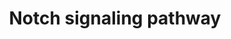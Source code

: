 ---
annotations:
- type: Pathway Ontology
  value: Notch signaling pathway
authors:
- MaintBot
- Thomas
- Ddigles
- Eweitz
description: 'The Notch signaling pathway is an evolutionarily conserved, intercellular
  signaling mechanism essential for proper embryonic development in all metazoan organisms
  in the Animal kingdom. The Notch proteins (Notch1-Notch4 in vertebrates) are single-pass
  receptors that are activated by the Delta (or Delta-like) and Jagged/Serrate families
  of membrane-bound ligands. They are transported to the plasma membrane as cleaved,
  but otherwise intact polypeptides. Interaction with ligand leads to two additional
  proteolytic cleavages that liberate the Notch intracellular domain (NICD) from the
  plasma membrane. The NICD translocates to the nucleus, where it forms a complex
  with the DNA binding protein CSL, displacing a histone deacetylase (HDAc)-co-repressor
  (CoR) complex from CSL. Components of an activation complex, such as MAML1 and histone
  acetyltransferases (HATs), are recruited to the NICD-CSL complex, leading to the
  transcriptional activation of Notch target genes.  Source: [http://www.genome.jp/kegg-bin/show_pathway?org_name=map&mapno=04330&show_description=show
  KEGG]  Adapted from KEGG: http://www.genome.jp/kegg-bin/show_pathway?org_name=cfa&mapno=04330'
last-edited: 2021-05-21
organisms:
- Canis familiaris
redirect_from:
- /index.php/Pathway:WP1148
- /instance/WP1148
schema-jsonld:
- '@context': https://schema.org/
  '@id': https://wikipathways.github.io/pathways/WP1148.html
  '@type': Dataset
  creator:
    '@type': Organization
    name: WikiPathways
  description: 'The Notch signaling pathway is an evolutionarily conserved, intercellular
    signaling mechanism essential for proper embryonic development in all metazoan
    organisms in the Animal kingdom. The Notch proteins (Notch1-Notch4 in vertebrates)
    are single-pass receptors that are activated by the Delta (or Delta-like) and
    Jagged/Serrate families of membrane-bound ligands. They are transported to the
    plasma membrane as cleaved, but otherwise intact polypeptides. Interaction with
    ligand leads to two additional proteolytic cleavages that liberate the Notch intracellular
    domain (NICD) from the plasma membrane. The NICD translocates to the nucleus,
    where it forms a complex with the DNA binding protein CSL, displacing a histone
    deacetylase (HDAc)-co-repressor (CoR) complex from CSL. Components of an activation
    complex, such as MAML1 and histone acetyltransferases (HATs), are recruited to
    the NICD-CSL complex, leading to the transcriptional activation of Notch target
    genes.  Source: [http://www.genome.jp/kegg-bin/show_pathway?org_name=map&mapno=04330&show_description=show
    KEGG]  Adapted from KEGG: http://www.genome.jp/kegg-bin/show_pathway?org_name=cfa&mapno=04330'
  keywords:
  - DVL1
  - NOTCH3
  - PSEN2
  - NCSTN
  - RBPSUHL
  - RFNG
  - NUMB
  - MAML3
  - NOTCH2
  - NUMBL
  - DTX3
  - DTX4
  - DLL4
  - '&amp;amp;amp;#xD;'
  - CREBBP
  - RBPJ
  - HES1
  - MAML1
  - HDAC1
  - KAT2A
  - TNFA_CANFA
  - DTX2
  - NOTCH4
  - SKIP
  - DLL3
  - KAT2B
  - KCNJ5
  - DTX1
  - DVL2
  - CTBP1
  - DTX3L
  - DLL1
  - JAG1
  - LFNG
  - Q6JDK9_CANFA
  - PSN1_CANFA
  - NOTCH1
  - MFNG
  - Q56JJ1_CANFA
  - HES5
  - APH1A
  - CTBP2
  - APH1B
  - DVL3
  - NCOR2
  - PTCRA
  - JAG2
  license: CC0
  name: Notch signaling pathway
seo: CreativeWork
title: Notch signaling pathway
wpid: WP1148
---